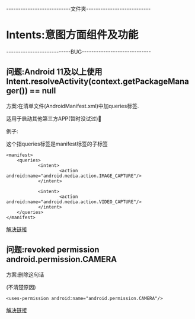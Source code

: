 ---------------------------文件夹---------------------------

# Intents:意图方面组件及功能

---------------------------BUG-----------------------------

## 问题:Android 11及以上使用Intent.resolveActivity(context.getPackageManager()) == null

方案:在清单文件(AndroidManifest.xml)中加queries标签.

适用于启动其他第三方APP(暂时没试过)🧐

例子:

这个指queries标签是manifest标签的子标签

```
<manifest> 
	<queries>
        	<intent>
            		<action android:name="android.media.action.IMAGE_CAPTURE"/>
        	</intent>

        	<intent>
            		<action android:name="android.media.action.VIDEO_CAPTURE"/>
            </intent>
    </queries>
</manifest>
```

[解决链接](https://blog.csdn.net/u012452490/article/details/113125945)

## 问题:revoked permission android.permission.CAMERA

方案:删除这句话

(不清楚原因)

```
<uses-permission android:name="android.permission.CAMERA"/>
```

[解决链接](https://cloud.tencent.com/developer/ask/sof/114072647)



